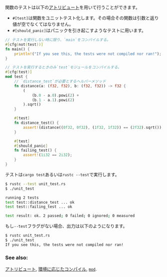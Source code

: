 <!-- Functions can be tested by using these [attributes][attributes]: -->
関数のテストは以下の[アトリビュート][attributes]を用いて行うことができます。

<!-- * `#[test]` marks a function as a unit test. The function must take zero
parameters and return nothing.
* `#[should_panic]` marks a function as a panicking test. -->
* `#[test]`は関数をユニットテスト化します。その場合その関数は引数と返り値が空でなくてはなりません。
* `#[should_panic]`はパニックを引き起こすようなテストに用います。

``` rust
// テストを実行しない時に限り、`main`をコンパイルする。
#[cfg(not(test))]
fn main() {
    println!("If you see this, the tests were not compiled nor ran!");
}

// テストを実行するときのみ`test`モジュールをコンパイルする。
#[cfg(test)]
mod test {
    // `distance_test`が必要とするヘルパーメソッド
    fn distance(a: (f32, f32), b: (f32, f32)) -> f32 {
        (
            (b.0 - a.0).powi(2) +
            (b.1 - a.1).powi(2)
        ).sqrt()
    }

    #[test]
    fn distance_test() {
        assert!(distance((0f32, 0f32), (1f32, 1f32)) == (2f32).sqrt());
    }

    #[test]
    #[should_panic]
    fn failing_test() {
        assert!(1i32 == 2i32);
    }
}

```

<!-- Tests can be run with `cargo test` or `rustc --test`. -->
テストは`cargo test`あるいは`rustc --test`で実行します。

``` bash
$ rustc --test unit_test.rs
$ ./unit_test

running 2 tests
test test::distance_test ... ok
test test::failing_test ... ok

test result: ok. 2 passed; 0 failed; 0 ignored; 0 measured
```

<!-- If `--test` were not included, then this would happen -->
もし`--test`フラグがない場合、出力は以下のようになります。

``` bash
$ rustc unit_test.rs
$ ./unit_test
If you see this, the tests were not compiled nor ran!
```

### See also:

[アトリビュート][attributes], [環境に応じたコンパイル][cfg], [`mod`][mod].

[attributes]: ../attribute.html
[cfg]: ../attribute/cfg.html
[mod]: ../mod.html
